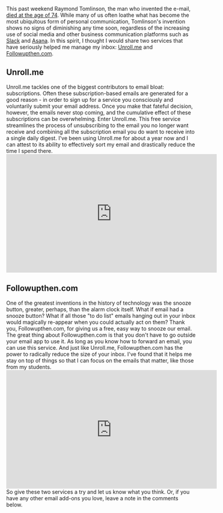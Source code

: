 This past weekend Raymond Tomlinson, the man who invented the e-mail, [died at the age of 74](http://www.nytimes.com/2016/03/08/technology/raymond-tomlinson-email-obituary.html). While many of us often loathe what has become the most ubiquitous form of personal communication, Tomlinson's invention shows no signs of diminishing any time soon, regardless of the increasing use of social media and other business communication platforms such as [Slack](https://slack.com) and [Asana](https://asana.com). In this spirit, I thought I would share two services that have seriously helped me manage my inbox: [Unroll.me](https://unroll.me) and [Followupthen.com](https://www.followupthen.com).

## Unroll.me

Unroll.me tackles one of the biggest contributors to email bloat: subscriptions. Often these subscription-based emails are generated for a good reason - in order to sign up for a service you consciously and voluntarily submit your email address. Once you make that fateful decision, however, the emails never stop coming, and the cumulative effect of these subscriptions can be overwhelming. Enter Unroll.me. This free service streamlines the process of unsubscribing to the email you no longer want receive and combining all the subscription email you do want to receive into a single daily digest. I've been using Unroll.me for about a year now and I can attest to its ability to effectively sort my email and drastically reduce the time I spend there.<iframe src="https://www.youtube.com/embed/QL26FS5daGY" width="560" height="315" frameborder="0" allowfullscreen="allowfullscreen"></iframe>

## Followupthen.com

One of the greatest inventions in the history of technology was the snooze button, greater, perhaps, than the alarm clock itself. What if email had a snooze button? What if all those "to do list" emails hanging out in your inbox would magically re-appear when you could actually act on them? Thank you, Followupthen.com, for giving us a free, easy way to snooze our email. The great thing about Followupthen.com is that you don't have to go outside your email app to use it. As long as you know how to forward an email, you can use this service. And just like Unroll.me, Followupthen.com has the power to radically reduce the size of your inbox. I've found that it helps me stay on top of things so that I can focus on the emails that matter, like those from my students. <iframe src="https://www.youtube.com/embed/y1GyXuU2J5k" width="560" height="315" frameborder="0" allowfullscreen="allowfullscreen"></iframe>So give these two services a try and let us know what you think. Or, if you have any other email add-ons you love, leave a note in the comments below.
